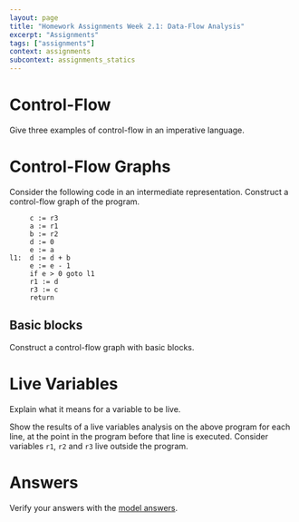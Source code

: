 ```yaml
---
layout: page
title: "Homework Assignments Week 2.1: Data-Flow Analysis"
excerpt: "Assignments"
tags: ["assignments"]
context: assignments
subcontext: assignments_statics
---
```


# Control-Flow

Give three examples of control-flow in an imperative language. 

# Control-Flow Graphs

Consider the following code in an intermediate representation. Construct a control-flow graph of the program. 

```
     c := r3
     a := r1
     b := r2
     d := 0
     e := a
l1:  d := d + b
     e := e - 1
     if e > 0 goto l1
     r1 := d
     r3 := c
     return
```

## Basic blocks

Construct a control-flow graph with basic blocks. 

# Live Variables

Explain what it means for a variable to be live. 

Show the results of a live variables analysis on the above program for each line, at the point in the program before that line is executed. Consider variables `r1`, `r2` and `r3` live outside the program. 

# Answers

Verify your answers with the [model answers](answers).
